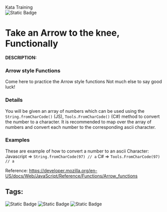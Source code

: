Kata Training <br>
![Static Badge](https://img.shields.io/badge/8kyu%20-%20black?style=flat&logo=codewars&labelColor=B1361E&color=black)

# Take an Arrow to the knee, Functionally

**DESCRIPTION:**

### Arrow style Functions

Come here to practice the Arrow style functions Not much else to say good luck!

### Details

You will be given an array of numbers which can be used using the `String.fromCharCode()` (JS), `Tools.FromCharCode()` (C#) method to convert the number to a character. It is recommended to map over the array of numbers and convert each number to the corresponding ascii character.

### Examples

These are example of how to convert a number to an ascii Character:
Javascript => `String.fromCharCode(97) // a`
C# => `Tools.FromCharCode(97) // a`

Reference: https://developer.mozilla.org/en-US/docs/Web/JavaScript/Reference/Functions/Arrow_functions

## Tags:

![Static Badge](https://img.shields.io/badge/fundamentals%20-%20purple?style=plastic) ![Static Badge](https://img.shields.io/badge/arrays%20-%20dodgerblue?style=plastic) ![Static Badge](https://img.shields.io/badge/strings%20-%20blue?style=plastic)